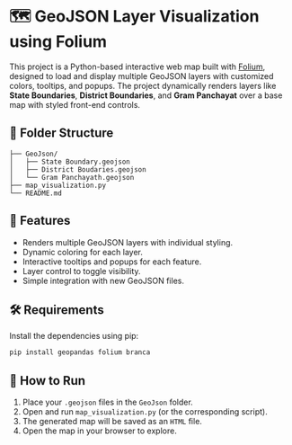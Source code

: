 # 🗺️ GeoJSON Layer Visualization using Folium

This project is a Python-based interactive web map built with [Folium](https://python-visualization.github.io/folium/latest/), designed to load and display multiple GeoJSON layers with customized colors, tooltips, and popups. The project dynamically renders layers like **State Boundaries**, **District Boundaries**, and **Gram Panchayat** over a base map with styled front-end controls.

## 📁 Folder Structure

```
├── GeoJson/
│   ├── State Boundary.geojson
│   ├── District Boudaries.geojson
│   └── Gram Panchayath.geojson
├── map_visualization.py
└── README.md
```

## 🚀 Features

* Renders multiple GeoJSON layers with individual styling.
* Dynamic coloring for each layer.
* Interactive tooltips and popups for each feature.
* Layer control to toggle visibility.
* Simple integration with new GeoJSON files.

## 🛠️ Requirements

Install the dependencies using pip:

```bash
pip install geopandas folium branca
```

## 📌 How to Run

1. Place your `.geojson` files in the `GeoJson` folder.
2. Open and run `map_visualization.py` (or the corresponding script).
3. The generated map will be saved as an `HTML` file.
4. Open the map in your browser to explore.





